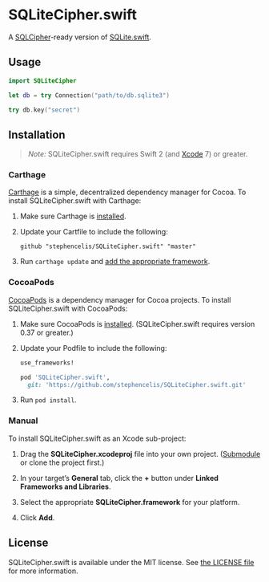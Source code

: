 # SQLiteCipher.swift

A [SQLCipher][]-ready version of [SQLite.swift][].

[SQLCipher]: https://www.zetetic.net/sqlcipher/
[SQLite.swift]: https://github.com/stephencelis/SQLite.swift


## Usage

``` swift
import SQLiteCipher

let db = try Connection("path/to/db.sqlite3")

try db.key("secret")
```


## Installation

> _Note:_ SQLiteCipher.swift requires Swift 2 (and [Xcode][] 7) or greater.

### Carthage

[Carthage][] is a simple, decentralized dependency manager for Cocoa. To
install SQLiteCipher.swift with Carthage:

 1. Make sure Carthage is [installed][Carthage Installation].

 2. Update your Cartfile to include the following:

    ```
    github "stephencelis/SQLiteCipher.swift" "master"
    ```

 3. Run `carthage update` and [add the appropriate framework][Carthage Usage].

[Carthage]: https://github.com/Carthage/Carthage
[Carthage Installation]: https://github.com/Carthage/Carthage#installing-carthage
[Carthage Usage]: https://github.com/Carthage/Carthage#adding-frameworks-to-an-application


### CocoaPods

[CocoaPods][] is a dependency manager for Cocoa projects. To install
SQLiteCipher.swift with CocoaPods:

 1. Make sure CocoaPods is [installed][CocoaPods Installation].
    (SQLiteCipher.swift requires version 0.37 or greater.)

 2. Update your Podfile to include the following:

    ``` ruby
    use_frameworks!

    pod 'SQLiteCipher.swift',
      git: 'https://github.com/stephencelis/SQLiteCipher.swift.git'

 3. Run `pod install`.

[CocoaPods]: https://cocoapods.org
[CocoaPods Installation]: https://guides.cocoapods.org/using/getting-started.html#getting-started


### Manual

To install SQLiteCipher.swift as an Xcode sub-project:

 1. Drag the **SQLiteCipher.xcodeproj** file into your own project.
    ([Submodule][] or clone the project first.)

 2. In your target’s **General** tab, click the **+** button under **Linked
    Frameworks and Libraries**.

 3. Select the appropriate **SQLiteCipher.framework** for your platform.

 4. Click **Add**.


[Xcode]: https://developer.apple.com/xcode/downloads/
[Submodule]: http://git-scm.com/book/en/Git-Tools-Submodules

## License

SQLiteCipher.swift is available under the MIT license. See [the LICENSE
file](./LICENSE.txt) for more information.
